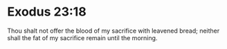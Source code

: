 # Exodus 23:18

Thou shalt not offer the blood of my sacrifice with leavened bread; neither shall the fat of my sacrifice remain until the morning.